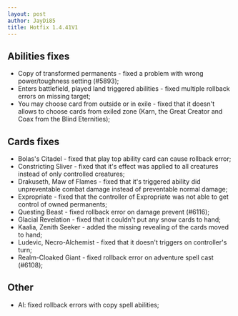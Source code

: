 ```yaml
---
layout: post
author: JayDi85
title: Hotfix 1.4.41V1
---
```

## Abilities fixes
* Copy of transformed permanents - fixed a problem with wrong power/toughness setting (#5893);
* Enters battlefield, played land triggered abilities - fixed multiple rollback errors on missing target;
* You may choose card from outside or in exile - fixed that it doesn't allows to choose cards from exiled zone (Karn, the Great Creator and Coax from the Blind Eternities);

## Cards fixes
* Bolas's Citadel - fixed that play top ability card can cause rollback error;
* Constricting Sliver - fixed that it's effect was applied to all creatures instead of only controlled creatures;
* Drakuseth, Maw of Flames - fixed that it's triggered ability did unpreventable combat damage instead of preventable normal damage;
* Expropriate - fixed that the controller of Expropriate was not able to get control of owned permanents;
* Questing Beast - fixed rollback error on damage prevent (#6116);
* Glacial Revelation - fixed that it couldn't put any snow cards to hand;
* Kaalia, Zenith Seeker - added the missing revealing of the cards moved to hand;
* Ludevic, Necro-Alchemist - fixed that it doesn't triggers on controller's turn;
* Realm-Cloaked Giant - fixed rollback error on adventure spell cast (#6108);

## Other
* AI: fixed rollback errors with copy spell abilities;